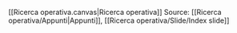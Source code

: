 [[Ricerca operativa.canvas|Ricerca operativa]]
Source: [[Ricerca operativa/Appunti|Appunti]], [[Ricerca operativa/Slide/Index slide]]